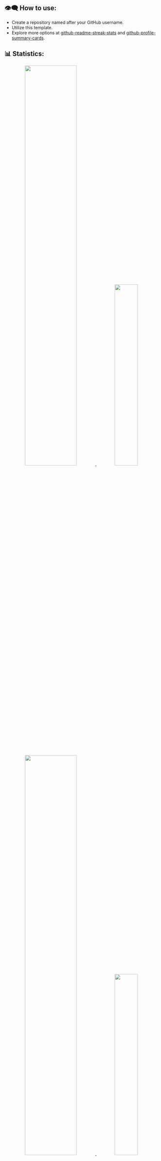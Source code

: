 :eye_speech_bubble: How to use:
--------------------------------------------------------------------------------------------------------------------------------------------------------------------------------------------------------


- Create a repository named after your GitHub username.
- Utilize this template.
- Explore more options at [github-readme-streak-stats](https://github.com/DenverCoder1/github-readme-streak-stats) and [github-profile-summary-cards](https://github.com/vn7n24fzkq/github-profile-summary-cards).


:bar_chart: Statistics:
--------------------------------------------------------------------------------------------------------------------------------------------------------------------------------------------------------


<div align="center">

 <!--===================================
 dark-mode 
 ===================================-->
 <a href="https://github.com/a13xe/github-readme-activity-graph#gh-dark-mode-only">
  <!--                                                                       |
                                                  (your username goes here)  V  (your username goes here) -->
  <img width=58% src="https://github-readme-streak-stats.herokuapp.com/?user=a13xe&theme=gruvbox&hide_border=true"/>
  <!--                                                                                                     |
                                                                                (your username goes here)  V  (your username goes here) -->
  <img width=39% src="http://github-profile-summary-cards.vercel.app/api/cards/repos-per-language?username=a13xe&theme=gruvbox"/>
 </a>
 
 <!--===================================
 light-mode 
 ===================================-->
 <a href="https://github.com/a13xe/github-readme-activity-graph#gh-light-mode-only">
  <!--                                                                       |
                                                  (your username goes here)  V  (your username goes here) -->
  <img width=58% src="https://github-readme-streak-stats.herokuapp.com/?user=a13xe&theme=moltack&hide_border=true"/>
  <!--                                                                                                     |
                                                                                (your username goes here)  V  (your username goes here) -->
  <img width=39% src="http://github-profile-summary-cards.vercel.app/api/cards/repos-per-language?username=a13xe&theme=moltack"/>
 </a>
  
</div>


:dart: Activity:
--------------------------------------------------------------------------------------------------------------------------------------------------------------------------------------------------------


<div align="center">

 <!--===================================
 dark-mode 
 ===================================-->
 <a href="https://github.com/a13xe/github-readme-activity-graph#gh-dark-mode-only">  
  <!--                                                                                                  |
                                                                             (your username goes here)  V  (your username goes here) -->
  <img width=98% src="http://github-profile-summary-cards.vercel.app/api/cards/profile-details?username=a13xe&theme=gruvbox"/>
 </a>
 
 <!--===================================
 light-mode 
 ===================================-->
 <a href="https://github.com/a13xe/github-readme-activity-graph#gh-light-mode-only">   
  <!--                                                                                                  |
                                                                             (your username goes here)  V  (your username goes here) -->
  <img width=98% src="http://github-profile-summary-cards.vercel.app/api/cards/profile-details?username=a13xe&theme=moltack"/>
 </a>

</div>
